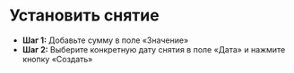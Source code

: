 # **Установить снятие**

- **Шаг 1:** Добавьте сумму в поле «Значение»
- **Шаг 2:** Выберите конкретную дату снятия в поле «Дата» и нажмите кнопку «Создать»